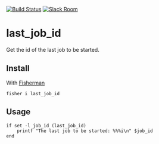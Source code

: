 [![Build Status][travis-badge]][travis-link]
[![Slack Room][slack-badge]][slack-link]

# last_job_id

Get the id of the last job to be started.

## Install

With [Fisherman]

```
fisher i last_job_id
```

## Usage

```fish
if set -l job_id (last_job_id)
    printf "The last job to be started: %%%i\n" $job_id
end
```

[travis-link]: https://travis-ci.org/fisherman/last_job_id
[travis-badge]: https://img.shields.io/travis/fisherman/last_job_id.svg?style=flat-square
[slack-link]: https://fisherman-wharf.herokuapp.com/
[slack-badge]: https://img.shields.io/badge/slack-join%20the%20chat-00B9FF.svg?style=flat-square
[Fisherman]: https://github.com/fisherman/fisherman

